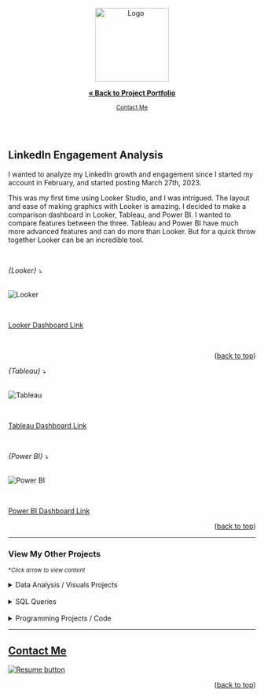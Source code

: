 <a name="readme-top"></a>
<div align="center">

<img src="https://github.com/CameronCSS/Data-Analysis/assets/121735588/13444e81-c64e-4a90-b166-60825205988d" alt="Logo" height="150">

<a href="https://github.com/CameronCSS/PersonalProjects"><strong>« Back to Project Portfolio</strong></a>

   <sub><a href="https://camdoesdata.com/#contact">Contact Me</a></sub>
<br>
    <br>
  </p>
</div>

<br>

## LinkedIn Engagement Analysis

I wanted to analyze my LinkedIn growth and engagement since I started my account in February, and started posting March 27th, 2023.

This was my first time using Looker Studio, and I was intrigued. The layout and ease of making graphics with Looker is amazing. I decided to make a comparison dashboard in Looker, Tableau, and Power BI.
I wanted to compare features between the three. Tableau and Power BI have much more advanced features and can do more than Looker. But for a quick throw together Looker can be an incredible tool.

<br>

_{Looker}_ :arrow_heading_down:
<br>
<br>

![Looker](https://github.com/CameronCSS/Data-Analysis/assets/121735588/82c37dbf-f4e2-4c3c-af2f-c7ff76dc9b39)

<br>

[Looker Dashboard Link](https://lookerstudio.google.com/u/0/reporting/dd0c4b16-6f17-4f3b-9f06-8fc4b25bfc16/page/D6DPD)

<br>

<p align="right">(<a href="#readme-top">back to top</a>)</p>

_{Tableau}_ :arrow_heading_down:
<br>
<br>

![Tableau](https://github.com/CameronCSS/Data-Analysis/assets/121735588/8139e34c-d3ad-48b4-a379-9a87e567a60c)

<br>

[Tableau Dashboard Link](https://public.tableau.com/app/profile/cameron.seamons/viz/LinkedInEngagementAnalysis/LinkedInEngagementAnalysis)

<br>

_{Power BI}_ :arrow_heading_down:
<br>
<br>

![Power BI](https://github.com/CameronCSS/Data-Analysis/assets/121735588/67ea9e3a-7a73-41b7-aab9-0c3ee2c283ff)


<br>

[Power BI Dashboard Link](https://app.powerbi.com/groups/me/reports/0ebb610a-18a2-4f3b-8ae9-d7bc931e7228/ReportSection)


<p align="right">(<a href="#readme-top">back to top</a>)</p>



----
### View My Other Projects
<sub>**Click arrow to view content*</sub>

<details>
<summary>Data Analysis / Visuals Projects</summary>
<a href="https://cameroncss.github.io/Data-Analysis/Netflix/index.html" target="new">Netflix Movies and TV Shows</a>
<br>
&nbsp; &nbsp;:arrow_right_hook: - Built out multiple sheets to display on a single visual, and created an interactive dashboard.
<br>	
<br>
<a href="https://github.com/CameronCSS/Data-Analysis/tree/main/SLC%20civilian%20complaints" target="new">SLC civilian complaints</a>
  <br>
&nbsp; &nbsp;:arrow_right_hook: - Utilized API calls to gather data from public sources. Built a local DB to use in Power BI to uncover valuable insights.
  <br>
</details>
<br>

<details>
  <summary>SQL Queries</summary>
<a href="https://github.com/CameronCSS/SQL-Queries/tree/main/8%20Week%20SQL%20Challenge%20%23%201" target="new">8 Week SQL Challenge # 1</a>
<br>
&nbsp; &nbsp;:arrow_right_hook: - Explored complex queries to clean data, compute customer figures, and organize data in unusual ways.
<br>
<br>
<a href="https://github.com/CameronCSS/SQL-Queries/tree/main/Khan%20Academy%20Advanced%20SQL" target="new">Khan Academy Advanced SQL</a>
<br>
&nbsp; &nbsp;:arrow_right_hook: - Expand SQL knowledge about combining tables with JOINs and using multiple queries at once.
<br>
<br>
<a href="https://github.com/CameronCSS/SQL-Queries/tree/main/SQLbolt%20-%20SQL%20lessons" target="new">SQLbolt - SQL lessons</a>
<br>
&nbsp; &nbsp;:arrow_right_hook: - Refreshed foundational understanding of SQL and discovered context variations among SQL-powered platforms.
<br>

</details>
    
<br>
<details>
<summary>Programming Projects / Code</summary>
<a href="https://github.com/CameronCSS/Programming-Languages/tree/main/Python%20Wage%20Calculator" target="new">Python Wage Calculator</a>

&nbsp; &nbsp;:arrow_right_hook: - Learned the power of Pandas and PyQt5 libraries. Also learned the importance of notating code for Bug fixing in the future.
</details>

----

<a name="Contact"></a> 

## <a href="https://camdoesdata.com/#contact">Contact Me</a>

  <p style="margin-left: auto;">
    <a href="https://docs.google.com/document/d/1idTVL4nRGOejqW6EkpfhsD-dNQRLzmX08y5hI3TYLns/edit?usp=sharing" target="_blank" rel="noopener noreferrer">
      <img src="https://user-images.githubusercontent.com/121735588/215364205-abdfc0ac-53db-4733-8d43-b57c1bafb802.png" alt="Resume button">
    </a>
  </p>
</div>

<p align="right">(<a href="#readme-top">back to top</a>)</p>

